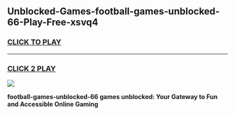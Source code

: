 
## Unblocked-Games-football-games-unblocked-66-Play-Free-xsvq4
<h3>
<a href="https://premium76.site?title=football-games-unblocked-66&ref=23A">CLICK TO PLAY</a></h3>
<hr>

<h3>
<a href="https://premium76.site?title=football-games-unblocked-66&ref=23A">CLICK 2 PLAY</a>
  
</h3>

<a href="https://premium76.site?title=football-games-unblocked-66&ref=23A"><img src="https://clearcache.store/games.png"></a>


**football-games-unblocked-66 games unblocked: Your Gateway to Fun and Accessible Online Gaming**
